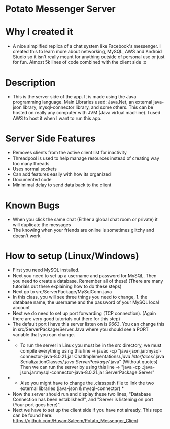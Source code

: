 # Potato Messenger Server

# Why I created it
- A nice simplified replica of a chat system like Facebook's messenger. I created this to learn more about networking, MySQL, AWS and Android Studio so it isn't 
really meant for anything outside of personal use or just for fun. Almost 5k lines of code combined with the client side :o

# Description 
- This is the server side of the app. It is made using the Java programming language. Main Libraries used: Java.Net, an external java-json library, mysql-connector library, and some others. This can be hosted on really any computer with JVM (Java virtual machine). I used AWS to host it when I want to run this app. 

# Server Side Features
- Removes clients from the active client list for inactivity
- Threadpool is used to help manage resources instead of creating way too many threads
- Uses normal sockets
- Can add features easily with how its organized
- Documented code
- Minimimal delay to send data back to the client

# Known Bugs
- When you click the same chat (Either a global chat room or private) it will duplicate the messages
- The knowing when your friends are online is sometimes glitchy and doesn't work

# How to setup (Linux/Windows)
- First you need MySQL installed. 
- Next you need to set up a username and password for MySQL. Then you need to create a database. Remember all of these! (There are many tutorials out there explaining how to do these steps)
- Next go to src/ServerPackage/MySqlConn.java
- In this class, you will see three things you need to change, 1. the database name, the username and the password of your MySQL local account
- Next we do need to set up port forwarding (TCP connection). (Again there are very good tutorials out there for this step)
- The default port I have this server listen on is *9663*. You can change this in src/ServerPackage/Server.Java where you should see a PORT variable that you can change.
- * To run the server in Linux you must be in the src directory, we must compile everything using this line -> javac -cp "java-json.jar:mysql-connector-java-8.0.21.jar ChatImplementations/*.java Interfaces/*.java SerializationClasses/*.java ServerPackage/*.java" (Without quotes) Then we can run the server by using this line -> "java -cp .:java-json.jar:mysql-connector-java-8.0.21.jar ServerPackage.Server"
- * Also you might have to change the .classpath file to link the two external libraries (java-json & mysql-connector) *
- Now the server should run and display these two lines, "Database Connection has been established!", and "Server is listening on port (Your port goes here)". 
- Next we have to set up the client side if you have not already. This repo can be found here: https://github.com/HusamSaleem/Potato_Messenger_Client
